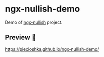 # ngx-nullish-demo

Demo of [ngx-nullish](https://github.com/piecioshka/ngx-nullish) project.

## Preview 🎉

<https://piecioshka.github.io/ngx-nullish-demo/>
